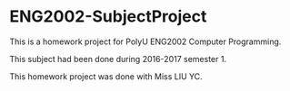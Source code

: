 # ENG2002-SubjectProject

This is a homework project for PolyU ENG2002 Computer Programming. 

This subject had been done during 2016-2017 semester 1.

This homework project was done with Miss LIU YC.
